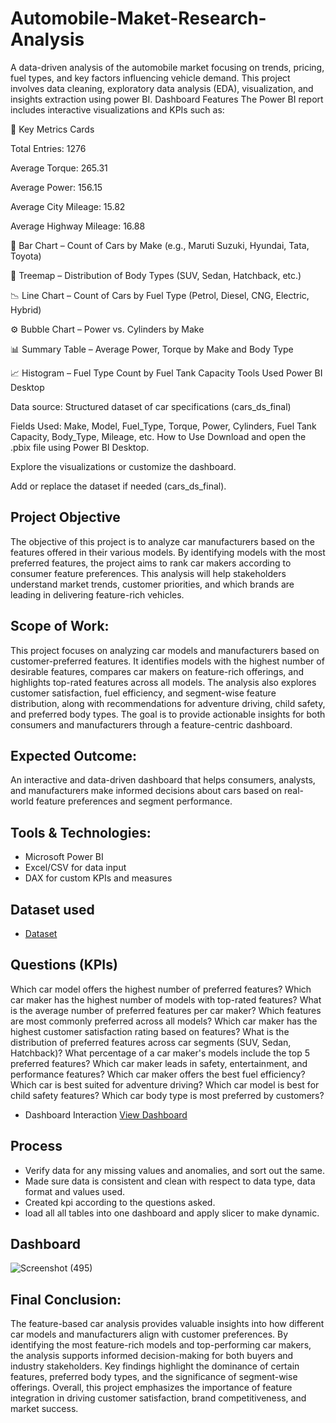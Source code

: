 # Automobile-Maket-Research-Analysis
A data-driven analysis of the automobile market focusing on trends, pricing, fuel types, and key factors influencing vehicle demand. This project involves data cleaning, exploratory data analysis (EDA), visualization, and insights extraction using power BI.
Dashboard Features
The Power BI report includes interactive visualizations and KPIs such as:

🔢 Key Metrics Cards

Total Entries: 1276

Average Torque: 265.31

Average Power: 156.15

Average City Mileage: 15.82

Average Highway Mileage: 16.88

📌 Bar Chart – Count of Cars by Make (e.g., Maruti Suzuki, Hyundai, Tata, Toyota)

🧱 Treemap – Distribution of Body Types (SUV, Sedan, Hatchback, etc.)

📉 Line Chart – Count of Cars by Fuel Type (Petrol, Diesel, CNG, Electric, Hybrid)

⚙️ Bubble Chart – Power vs. Cylinders by Make

📊 Summary Table – Average Power, Torque by Make and Body Type

📈 Histogram – Fuel Type Count by Fuel Tank Capacity
Tools Used
Power BI Desktop

Data source: Structured dataset of car specifications (cars_ds_final)

Fields Used: Make, Model, Fuel_Type, Torque, Power, Cylinders, Fuel Tank Capacity, Body_Type, Mileage, etc.
How to Use
Download and open the .pbix file using Power BI Desktop.

Explore the visualizations or customize the dashboard.

Add or replace the dataset if needed (cars_ds_final).
## Project Objective
The objective of this project is to analyze car manufacturers based on the features offered in their various models. By identifying models with the most preferred features, the project aims to rank car makers according to consumer feature preferences. This analysis will help stakeholders understand market trends, customer priorities, and which brands are leading in delivering feature-rich vehicles.


## Scope of Work:

This project focuses on analyzing car models and manufacturers based on customer-preferred features. It identifies models with the highest number of desirable features, compares car makers on feature-rich offerings, and highlights top-rated features across all models. The analysis also explores customer satisfaction, fuel efficiency, and segment-wise feature distribution, along with recommendations for adventure driving, child safety, and preferred body types. The goal is to provide actionable insights for both consumers and manufacturers through a feature-centric dashboard.

## Expected Outcome:
An interactive and data-driven dashboard that helps consumers, analysts, and manufacturers make informed decisions about cars based on real-world feature preferences and segment performance.

## Tools & Technologies:

- Microsoft Power BI
- Excel/CSV for data input
- DAX for custom KPIs and measures

## Dataset used
- <a href="https://drive.google.com/drive/folders/1e74o0Kzl3WW6NWpz5mW6fNoGbbq0luIZ?usp=drive_link">Dataset</a>

## Questions (KPIs)
Which car model offers the highest number of preferred features?
Which car maker has the highest number of models with top-rated features?
What is the average number of preferred features per car maker?
Which features are most commonly preferred across all models?
Which car maker has the highest customer satisfaction rating based on features?
What is the distribution of preferred features across car segments (SUV, Sedan, Hatchback)?
What percentage of a car maker's models include the top 5 preferred features?
Which car maker leads in safety, entertainment, and performance features?
Which car maker offers the best fuel efficiency?
Which car is best suited for adventure driving?
Which car model is best for child safety features?
Which car body type is most preferred by customers?

- Dashboard Interaction <a href="https://drive.google.com/drive/folders/1e74o0Kzl3WW6NWpz5mW6fNoGbbq0luIZ?usp=drive_link">View Dashboard</a>

## Process
- Verify data for any missing values and anomalies, and sort out the same.
- Made sure data is consistent and clean with respect to data type, data format and values used.
- Created kpi according to the questions asked.
- load all all tables into one dashboard and apply slicer to make dynamic.

## Dashboard

![Screenshot (495)]([https://drive.google.com/file/d/1iNr_zARwUvlmUNuA7G058vQQGCcDUULA/view?usp=drive_link](https://drive.google.com/drive/folders/1e74o0Kzl3WW6NWpz5mW6fNoGbbq0luIZ?usp=drive_link))



## Final Conclusion:

The feature-based car analysis provides valuable insights into how different car models and manufacturers align with customer preferences. By identifying the most feature-rich models and top-performing car makers, the analysis supports informed decision-making for both buyers and industry stakeholders. Key findings highlight the dominance of certain features, preferred body types, and the significance of segment-wise offerings. Overall, this project emphasizes the importance of feature integration in driving customer satisfaction, brand competitiveness, and market success.

